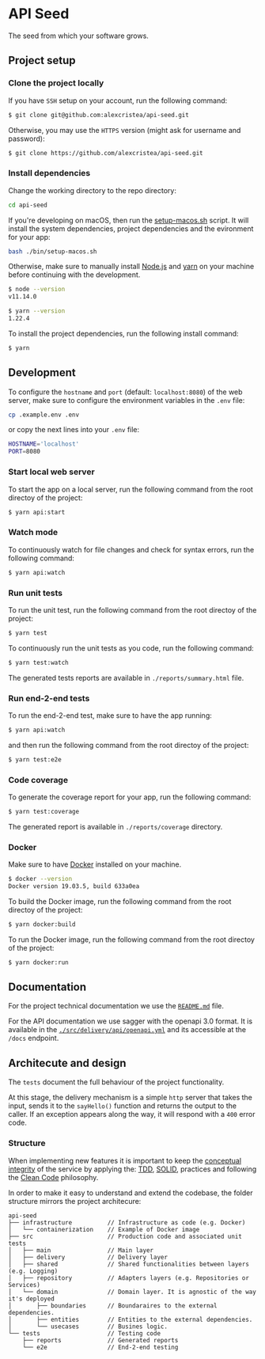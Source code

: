 # API Seed

The seed from which your software grows.
## Project setup

### Clone the project locally

If you have `SSH` setup on your account, run the following command:

```bash
$ git clone git@github.com:alexcristea/api-seed.git
```

Otherwise, you may use the `HTTPS` version (might ask for username and password):

```bash
$ git clone https://github.com/alexcristea/api-seed.git
```

### Install dependencies

Change the working directory to the repo directory:

```bash 
cd api-seed
```

If you're developing on macOS, then run the [setup-macos.sh](./bin/setup-macos.sh) script. It will install the system dependencies, project dependencies and the evironment for your app:

```bash
bash ./bin/setup-macos.sh
```

Otherwise, make sure to manually install [Node.js](https://nodejs.org) and [yarn](https://yarnpkg.com) on your machine before continuing with the development.

```bash
$ node --version
v11.14.0

$ yarn --version
1.22.4
```

To install the project dependencies, run the following install command:

```bash
$ yarn
```

## Development

To configure the `hostname` and `port` (default: `localhost:8080`) of the web server, make sure to configure the environment variables in the `.env` file:

```bash
cp .example.env .env
```

or copy the next lines into your `.env` file:

```bash
HOSTNAME='localhost'
PORT=8080
```

### Start local web server

To start the app on a local server, run the following command from the root directoy of the project:

```bash
$ yarn api:start
```

### Watch mode

To continuously watch for file changes and check for syntax errors, run the following command:

```bash
$ yarn api:watch
```

### Run unit tests

To run the unit test, run the following command from the root directoy of the project:

```bash
$ yarn test
```

To continuously run the unit tests as you code, run the following command:

```bash
$ yarn test:watch
```

The generated tests reports are available in `./reports/summary.html` file.

### Run end-2-end tests

To run the end-2-end test, make sure to have the app running:

```bash 
$ yarn api:watch
```

 and then run the following command from the root directoy of the project:

```bash
$ yarn test:e2e
```

### Code coverage

To generate the coverage report for your app, run the following command:

```bash
$ yarn test:coverage
```

The generated report is available in `./reports/coverage` directory.

### Docker

Make sure to have [Docker](https://docs.docker.com/get-started/) installed on your machine.

```bash
$ docker --version
Docker version 19.03.5, build 633a0ea
```

To build the Docker image, run the following command from the root directoy of the project:

```bash
$ yarn docker:build
```

To run the Docker image, run the following command from the root directoy of the project:

```bash
$ yarn docker:run
```

## Documentation

For the project technical documentation we use the [`README.md`](./README.md) file. 

For the API documentation we use sagger with the openapi 3.0 format. It is available in the [`./src/delivery/api/openapi.yml`](./src/delivery/api/openapi.yml) and its accessible at the `/docs` endpoint.

## Architecute and design

The `tests` document the full behaviour of the project functionality.

At this stage, the delivery mechanism is a simple `http` server that takes the input, sends it to the `sayHello()` function and returns the output to the caller. If an exception appears along the way, it will respond with a `400` error code.

### Structure

When implementing new features it is important to keep the [conceptual integrity](https://architecture.typepad.com/architecture_blog/2011/10/the-importance-of-conceptual-integrity.html) of the service by applying the: [TDD](https://en.wikipedia.org/wiki/Test-driven_development), [SOLID](https://en.wikipedia.org/wiki/SOLID), practices and following the [Clean Code](https://gist.github.com/wojteklu/73c6914cc446146b8b533c0988cf8d29) philosophy.

In order to make it easy to understand and extend the codebase, the folder structure mirrors the project architecure:

```
api-seed
├── infrastructure          // Infrastructure as code (e.g. Docker)
│   └── containerization    // Example of Docker image
├── src                     // Production code and associated unit tests
│   ├── main                // Main layer
│   ├── delivery            // Delivery layer
│   ├── shared              // Shared functionalities between layers (e.g. Logging)
│   ├── repository          // Adapters layers (e.g. Repositories or Services)
│   └── domain              // Domain layer. It is agnostic of the way it's deployed
│       ├── boundaries      // Boundaraires to the external dependencies.
│       ├── entities        // Entities to the external dependencies.
│       └── usecases        // Busines logic. 
└── tests                   // Testing code
    ├── reports             // Generated reports
    └── e2e                 // End-2-end testing
```
